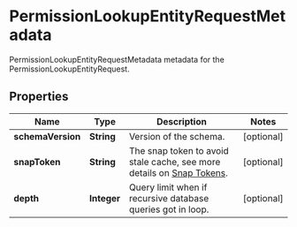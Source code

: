 

# PermissionLookupEntityRequestMetadata

PermissionLookupEntityRequestMetadata metadata for the PermissionLookupEntityRequest.

## Properties

| Name | Type | Description | Notes |
|------------ | ------------- | ------------- | -------------|
|**schemaVersion** | **String** | Version of the schema. |  [optional] |
|**snapToken** | **String** | The snap token to avoid stale cache, see more details on [Snap Tokens](../../operations/snap-tokens). |  [optional] |
|**depth** | **Integer** | Query limit when if recursive database queries got in loop. |  [optional] |



